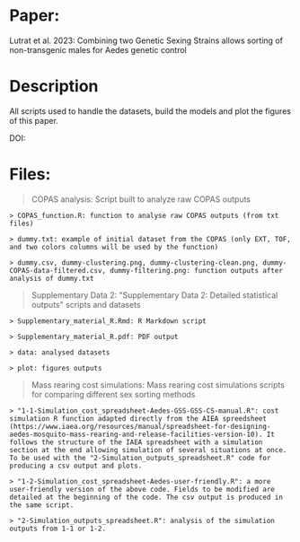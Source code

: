 # Paper: 

Lutrat et al. 2023: Combining two Genetic Sexing Strains allows sorting of non-transgenic males for Aedes genetic control

# Description

All scripts used to handle the datasets, build the models and plot the figures of this paper.

DOI: 

# Files:

> COPAS analysis: Script built to analyze raw COPAS outputs 

	> COPAS_function.R: function to analyse raw COPAS outputs (from txt files)	

	> dummy.txt: example of initial dataset from the COPAS (only EXT, TOF, and two colors columns will be used by the function)

	> dummy.csv, dummy-clustering.png, dummy-clustering-clean.png, dummy-COPAS-data-filtered.csv, dummy-filtering.png: function outputs after analysis of dummy.txt

> Supplementary Data 2: "Supplementary Data 2: Detailed statistical outputs" scripts and datasets

	> Supplementary_material_R.Rmd: R Markdown script

	> Supplementary_material_R.pdf: PDF output	

	> data: analysed datasets
	
	> plot: figures outputs

> Mass rearing cost simulations: Mass rearing cost simulations scripts for comparing different sex sorting methods 

	> "1-1-Simulation_cost_spreadsheet-Aedes-GSS-GSS-CS-manual.R": cost simulation R function adapted directly from the AIEA spreedsheet (https://www.iaea.org/resources/manual/spreadsheet-for-designing-aedes-mosquito-mass-rearing-and-release-facilities-version-10). It follows the structure of the IAEA spreadsheet with a simulation section at the end allowing simulation of several situations at once. To be used with the "2-Simulation_outputs_spreadsheet.R" code for producing a csv output and plots.
	
	> "1-2-Simulation_cost_spreadsheet-Aedes-user-friendly.R": a more user-friendly version of the above code. Fields to be modified are detailed at the beginning of the code. The csv output is produced in the same script.

	> "2-Simulation_outputs_spreadsheet.R": analysis of the simulation outputs from 1-1 or 1-2.
	

